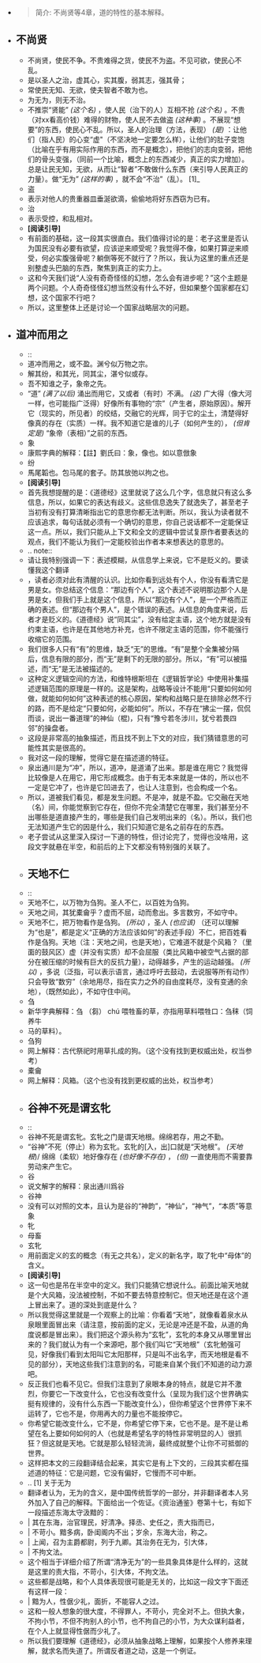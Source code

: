   - > 简介: 不尚贤等4章，道的特性的基本解释。
- ## 不尚贤
  -   不尚贤，使民不争。不贵难得之货，使民不为盗。不见可欲，使民心不乱。
  -   是以圣人之治，虚其心，实其腹，弱其志，强其骨；
  -   常使民无知、无欲，使夫智者不敢为也。
  -   为无为，则无不治。
  - 不推崇“贤能” *(这个名)* ，使人民（治下的人）互相不抢 *(这个名)* 。不贵（对xx看高价钱）难得的财物，使人民不去做盗 *(这种事)* 。不展现“想要”的东西，使民心不乱。所以，圣人的治理（方法，表现） *(是)* ：让他们（指人民）的心变“虚"（不坚决地一定要怎么样），让他们的肚子变饱（比喻在乎有用实际作用的东西，而不是概念），把他们的志向变弱，把他们的骨头变强，（同前一个比喻，概念上的东西减少，真正的实力增加）。总是让民无知，无欲，从而让“智者”不敢做什么东西（来引导人民真正的力量）。做“无为” *(这样的事)* ，就不会“不治”（乱）。 [1]_
  - 盗
  -   表示对他人的贵重器皿垂涎欲滴，偷偷地将好东西窃为已有。
  - 治
  -   表示受控，和乱相对。
  - **[阅读引导]**
  - 有前面的基础，这一段其实很直白。我们值得讨论的是：老子这里是否认为国民没有必要有欲望，应该逆来顺受呢？我觉得不像，如果打算逆来顺受，何必实腹强骨呢？躺倒等死不就行了？所以，我认为这里的重点还是别整虚头巴脑的东西，聚焦到真正的实力上。
  - 这和今天我们说“人没有奇奇怪怪的幻想，怎么会有进步呢？”这个主题是两个问题。个人奇奇怪怪幻想当然没有什么不好，但如果整个国家都在幻想，这个国家不行吧？
  - 所以，这里整体上还是讨论一个国家战略层次的问题。
- ## 道冲而用之
  - ::
  -   道冲而用之，或不盈。渊兮似万物之宗。
  -   解其纷，和其光，同其尘，湛兮似或存。
  -   吾不知谁之子，象帝之先。
  - “道” *(满了以后)* 涌出而用它，又或者（有时）不满。 *(这)* 广大得（像大河一样，也可能指广泛得）好像所有事物的“宗”（产生者，原始原因）。解开它（现实的，所见者）的绞结，交融它的光辉，同于它的尘土，清楚得好像真的存在（实质）一样。我不知道它是谁的儿子（如何产生的）， *(但肯定是)* “象帝（表相）”之前的东西。
  - 象
  -   康熙字典的解释：【註】劉氏曰：象，像也。如以意倣象
  - 纷
  -   馬尾韜也。包马尾的套子。防其放弛以拘之也。
  - **[阅读引导]**
  - 首先我想提醒的是：《道德经》这里就说了这么几个字，信息就只有这么多信息，所以，如果它的表达有歧义。这些信息逸失了就逸失了，甚至老子当初有没有打算清晰指出它的意思你都无法判断。所以，我认为读者就不应该追求，每句话就必须有一个确切的意思，你自己说话都不一定能保证这一点。所以，我们只能从上下文和全文的逻辑中尝试复原作者要表达的观点，我们不能认为我们一定能校验出作者本来想表达的意思的。
  - .. note::
  -   请让我特别强调一下：表述模糊，从信息学上来说，它不是贬义的。要读懂我这个翻译
  -   ，读者必须对此有清醒的认识。比如你看到远处有个人，你没有看清它是男是女。你总结这个信息：“那边有个人”，这个表述不说明那边那个人是男是女，但我们手上就是这个信息，所以“那边有个人”，是一个严格而正确的表述。但“那边有个男人”，是个错误的表述。从信息的角度来说，后者才是贬义的。《道德经》说“同其尘”，没有给定主语，这个地方就是没有约束主语，也许是在其他地方补充，也许不限定主语的范围，你不能强行收缩它的范围。
  -   我们很多人只有“有”的思维，缺乏“无”的思维。“有”是整个全集被分隔后，信息有限的部分，而“无”是剩下的无限的部分。所以，“有”可以被描述，而“无”是无法被描述的。
  -   这种定义逻辑空间的方法，和维特根斯坦在《逻辑哲学论》中使用补集描述逻辑范围的原理是一样的。这是架构，战略等设计不能用“只要如何如何做，就能如何如何”这种表述的核心原因，架构和战略只是在排除必然不行的路，而不是给定“只要如何，必能如何”。所以，不存在“拂尘一摆，侃侃而谈，说出一番道理”的神仙（棍)，只有“豫兮若冬涉川，犹兮若畏四邻”的操盘者。
  - 这段是非常高的抽象描述，而且找不到上下文的对应，我们猜错意思的可能性其实是很高的。
  - 我对这一段的理解，觉得它是在描述道的特征。
  - 泉出通川是为“冲”，所以，道冲，是道涌了出来。那是谁在用它？我觉得比较像是人在用它，用它形成概念。由于有无本来就是一体的，所以也不一定是它冲了，也许是它凹进去了，也让人注意到，也会构成一个名。
  - 所以，道被我们看见，都是发生问题。不是冲，就是不盈。它交融在天地（名）间，你能觉察到它存在，但你不完全清楚它在哪里，我们甚至分不出哪些是道直接产生的，哪些是我们自己发明出来的（名）。所以，我们也无法知道产生它的因是什么，我们只知道它是名之前存在的东西。
  - 老子尝试从这里深入探讨一下道的特性，但讨论完了，觉得也没啥用，这段文字就悬在半空，和前后的上下文都没有特别强的关联了。
  - ## 天地不仁
  - ::
  -   天地不仁，以万物为刍狗。圣人不仁，以百姓为刍狗。
  -   天地之间，其犹橐龠乎？虚而不屈，动而愈出。多言数穷，不如守中。
  - 天地不仁，把万物看作是刍狗。 *(所以)* ，圣人 *(也应该)* （还可以理解为“也是”，都是定义“正确的方法应该如何”的表述手段）不仁，把百姓看作是刍狗。天地（注：天地之间，也是天地），它难道不就是个风箱？（里面的鼓风区）虚（并没有实质）却不会屈服（类比风箱中被空气占据的部分在被压缩的时候有巨大的反抗力量），动得越多，产生的运动越强。 *(所以)* ，多说（泛指，可以表示语言，通过呼吁去鼓动，去说服等所有动作）只会导致“数穷”（余地用尽，指在实力之外的自由度耗尽，没有变通的余地），（既然如此），不如守住中间。
  - 刍
  -   新华字典解释：刍 （芻） chú 喂牲畜的草，亦指用草料喂牲口：刍秣（饲养牛
  -   马的草料）。
  - 刍狗
  -   网上解释：古代祭祀时用草扎成的狗。（这个没有找到更权威出处，权当参考）
  - 橐龠
  -   网上解释：风箱。（这个也没有找到更权威的出处，权当参考）
  - ## 谷神不死是谓玄牝
  - ::
  -   谷神不死是谓玄牝。玄牝之门是谓天地根。绵绵若存，用之不勤。 
  - “谷神”不死（停止）称为玄牝。玄牝的[入，出]口就是“天地根”。 *(天地根*)/ 绵绵（柔软）地好像存在 *(也好像不存在)* ， *(但)* 一直使用而不需要靠劳动来产生它。
  - 谷
  -   说文解字的解释：泉出通川爲谷
  - 谷神
  -   没有可以对照的文本，且认为是谷的“神韵”，“神仙”，“神气”，“本质”等意象
  - 牝
  -   母畜
  - 玄牝
  -   用前面定义的玄的概念（有无之共名），定义的新名字，取了牝中“母体”的含义。
  - **[阅读引导]**
  - 这一句也是吊在半空中的定义。我们只能猜它想说什么。前面比喻天地就是个大风箱，没法被控制，不如不要去特意控制它。但天地还是在这个道上冒出来了。道的深处到底是什么？
  - 所以我觉得这里就是一个观察上的比喻：你看着“天地”，就像看着泉水从泉眼里面冒出来（请注意，按前面的定义，无论是冲还是不盈，从道的角度说都是冒出来）。我们把这个源头称为“玄牝”，玄牝的本身又从哪里冒出来的？我们就认为有一个来源吧，那个我们叫它“天地根”（玄牝勉强可见，好像我们看到太阳叫它太阳那样，只是叫不出名字，而天地根是看不见的部分），天地这些我们注意到的名，可能来自某个我们不知道的动力源吧。
  - 反正我们也看不见它。但我们注意到了泉眼本身的特点，就是它并不激烈，你要它一下改变什么，它也没有改变什么（呈现为我们这个世界确实挺有规律的，没有什么东西一下能改变什么），但你希望这个世界停下来不运转了，它也不是，你用再大的力量也不能按停它。
  - 你希望它能改变什么，它不是，你希望它停下来，它也不是。是不是让希望在名上要如何如何的人（也就是希望名字的特性非常明显的人）很抓狂？但这就是天地。它就是那么轻轻流淌，最终成就整个让你不可抵御的世界。
  - 这样把本文的三段翻译结合起来，其实它是有上下文的，三段其实都在描述道的特征：它是问题，它没有偏好，它慢而不可中断。
  - .. [1] 关于无为
  - 翻译者认为，无为的含义，是中国传统哲学的一部分，并非翻译者本人另外加入了自己的解释。下面给出一个佐证。《资治通鉴》卷第十七，有如下一段描述东海太守汲黯的：
  -   | 其在东海，治官理民，好清净。择丞、史任之，责大指而已，
  -   | 不苛小。黯多病，卧闺阁内不出；岁余，东海大治，称之。
  -   | 上闻，召为主爵都尉，列于九卿。其治务在无为，引大体，
  -   | 不拘文法。
  - 这个相当于详细介绍了所谓“清净无为”的一些具象具体是什么样的，这就是这里的责大指，不苛小，引大体，不拘文法。
  - 这些都是战略，和个人具体表现很可能是无关的，比如这一段文字下面还有这样一段：
  -   | 黯为人，性倨少礼，面折，不能容人之过。
  - 这和一般人想象的很大度，不得罪人，不苛小，完全对不上。但执大象，不拘小节，不但不拘别人的小节，也不拘自己的小节，为大众谋利益者，在个人上就显得性倨而少礼了。
  - 所以我们要理解《道德经》，必须从抽象战略上理解，如果按个人修养来理解，就求名而失道了。所谓反者道之动，这是一个例证。
